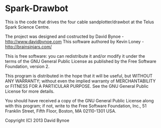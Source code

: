 Spark-Drawbot
=============

This is the code that drives the four cable sandplotter/drawbot at the Telus Spark Science Centre. 

The project was designed and costructed by David Bynoe - http://www.davidbynoe.com
This software authored by Kevin Loney - http://brainsinjars.com/

This is free software: you can redistribute it and/or modify it under the terms of the GNU General Public License as published by the Free Software Foundation, version 2.

This program is distributed in the hope that it will be useful, but WITHOUT ANY WARRANTY; without even the implied warranty of MERCHANTABILITY or FITNESS FOR A PARTICULAR PURPOSE.  See the GNU General Public License for more details.

You should have received a copy of the GNU General Public License along with this program; if not, write to the Free Software Foundation, Inc., 51  Franklin Street, Fifth Floor, Boston, MA 02110-1301 USA.

Copyright (C) 2013 David Bynoe
